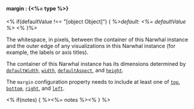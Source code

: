 #### **margin** : {<%= type %>}

<% if(defaultValue !== "[object Object]") { %>*default: <%= defaultValue %>* <% }%>

The whitespace, in pixels, between the container of this Narwhal instance and the outer edge of any visualizations in this Narwhal instance (for example, the labels or axis titles). 

The container of this Narwhal instance has its dimensions determined by [`defaultWidth`](#config_config.chart.defaultWidth), [`width`](#config_config.chart.width), [`defaultAspect`](#config_config.chart.defaultWidth), and [`height`](#config_config.chart.height).

The `margin` configuration property needs to include at least one of [`top`](#config_config.chart.margin.top), [`bottom`](#config_config.chart.margin.bottom), [`right`](#config_config.chart.margin.right), and [`left`](#config_config.chart.margin.left).

<% if(notes) { %><%= notes %><% } %>


